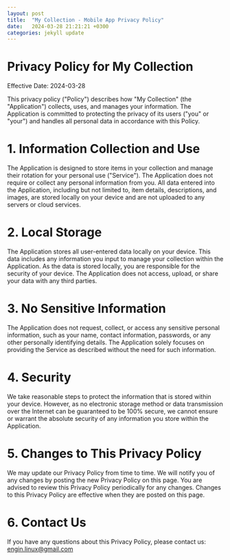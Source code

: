 ```yaml
---
layout: post
title:  "My Collection - Mobile App Privacy Policy"
date:   2024-03-28 21:21:21 +0300
categories: jekyll update
---
```


# Privacy Policy for My Collection
Effective Date: 2024-03-28

This privacy policy ("Policy") describes how "My Collection" (the "Application") collects, uses, and manages your information. The Application is committed to protecting the privacy of its users ("you" or "your") and handles all personal data in accordance with this Policy.

# 1. Information Collection and Use
The Application is designed to store items in your collection and manage their rotation for your personal use ("Service"). The Application does not require or collect any personal information from you. All data entered into the Application, including but not limited to, item details, descriptions, and images, are stored locally on your device and are not uploaded to any servers or cloud services.

# 2. Local Storage
The Application stores all user-entered data locally on your device. This data includes any information you input to manage your collection within the Application. As the data is stored locally, you are responsible for the security of your device. The Application does not access, upload, or share your data with any third parties.

# 3. No Sensitive Information
The Application does not request, collect, or access any sensitive personal information, such as your name, contact information, passwords, or any other personally identifying details. The Application solely focuses on providing the Service as described without the need for such information.

# 4. Security
We take reasonable steps to protect the information that is stored within your device. However, as no electronic storage method or data transmission over the Internet can be guaranteed to be 100% secure, we cannot ensure or warrant the absolute security of any information you store within the Application.

# 5. Changes to This Privacy Policy
We may update our Privacy Policy from time to time. We will notify you of any changes by posting the new Privacy Policy on this page. You are advised to review this Privacy Policy periodically for any changes. Changes to this Privacy Policy are effective when they are posted on this page.

# 6. Contact Us
If you have any questions about this Privacy Policy, please contact us: engin.linux@gmail.com
